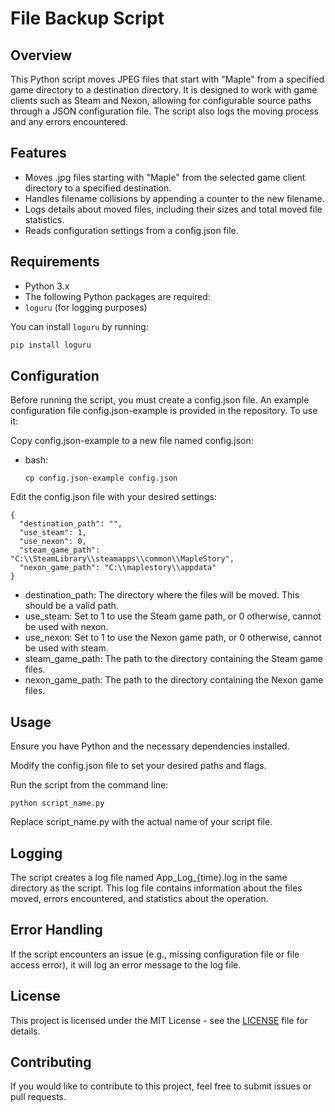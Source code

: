 # File Backup Script

## Overview

This Python script moves JPEG files that start with "Maple" from a specified game directory to a destination directory. It is designed to work with game clients such as Steam and Nexon, allowing for configurable source paths through a JSON configuration file. The script also logs the moving process and any errors encountered.

## Features

* Moves .jpg files starting with "Maple" from the selected game client directory to a specified destination.
* Handles filename collisions by appending a counter to the new filename.
* Logs details about moved files, including their sizes and total moved file statistics.
* Reads configuration settings from a config.json file.

## Requirements

- Python 3.x
- The following Python packages are required:
- `loguru` (for logging purposes)

You can install `loguru` by running:

```bash
pip install loguru
```

## Configuration

Before running the script, you must create a config.json file. An example configuration file config.json-example is provided in the repository. To use it:

Copy config.json-example to a new file named config.json:

* bash:

      cp config.json-example config.json
    

Edit the config.json file with your desired settings:

    {
      "destination_path": "",
      "use_steam": 1,
      "use_nexon": 0,
      "steam_game_path": "C:\\SteamLibrary\\steamapps\\common\\MapleStory",
      "nexon_game_path": "C:\\maplestory\\appdata"
    }

* destination_path: The directory where the files will be moved. This should be a valid path.
* use_steam: Set to 1 to use the Steam game path, or 0 otherwise, cannot be used with nexon.
* use_nexon: Set to 1 to use the Nexon game path, or 0 otherwise, cannot be used with steam.
* steam_game_path: The path to the directory containing the Steam game files.
* nexon_game_path: The path to the directory containing the Nexon game files.

## Usage

Ensure you have Python and the necessary dependencies installed.

Modify the config.json file to set your desired paths and flags.

Run the script from the command line:

    python script_name.py
Replace script_name.py with the actual name of your script file.

## Logging

The script creates a log file named App_Log_{time}.log in the same directory as the script. This log file contains information about the files moved, errors encountered, and statistics about the operation.

## Error Handling

If the script encounters an issue (e.g., missing configuration file or file access error), it will log an error message to the log file.

## License
This project is licensed under the MIT License - see the [LICENSE](../LICENSE) file for details.

## Contributing

If you would like to contribute to this project, feel free to submit issues or pull requests.